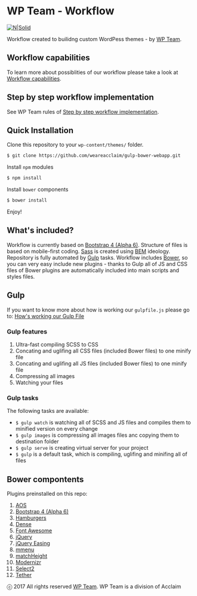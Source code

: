 # WP Team - Workflow

[![N|Solid](https://cldup.com/k_YU_-fvII.png)](http://wpteam.com)

Workflow created to builidng custom WordPess themes - by [WP Team](http://wpteam.com).

## Workflow capabilities

To learn more about possiblities of our workflow please take a look at [Workflow capabilities](docs/README_docs.md).

## Step by step workflow implementation

See WP Team rules of [Step by step workflow implementation](docs/README_implementation.md).

## Quick Installation

Clone this repository to your ```wp-content/themes/``` folder.
```sh
$ git clone https://github.com/weareacclaim/gulp-bower-webapp.git
```
Install ```npm``` modules
```sh
$ npm install
```
Install ```bower``` components
```sh
$ bower install
```
Enjoy!

## What's included?

Workflow is currently based on [Bootstrap 4 (Alpha 6)](https://v4-alpha.getbootstrap.com). Structure of files is based on mobile-first coding. [Sass](http://sass-lang.com) is created using [BEM](http://getbem.com/introduction/) ideology. Repository is fully automated by [Gulp](http://gulpjs.com) tasks. Workflow includes [Bower](https://bower.io), so you can very easy include new plugins - thanks to Gulp all of JS and CSS files of Bower plugins are automatically included into main scripts and styles files.

## Gulp

If you want to know more about how is working our `gulpfile.js` please go to: [How's working our Gulp File](docs/README_gulp.md)

### Gulp features

1. Ultra-fast compiling SCSS to CSS
2. Concating and uglifing all CSS files (included Bower files) to one minify file
3. Concating and uglifing all JS files (included Bower files) to one minify file
4. Compressing all images
5. Watching your files

### Gulp tasks

The following tasks are available:

- `$ gulp watch` is watching all of SCSS and JS files and compiles them to minified version on every change
- `$ gulp images` is compressing all images files anc copying them to destination folder
- `$ gulp serve` is creating virtual server for your project
- `$ gulp` is a default task, which is compiling, uglifing and minifing all of files

## Bower compontents

Plugins preinstalled on this repo:

1. [AOS](https://michalsnik.github.io/aos/)
2. [Bootstrap 4 (Alpha 6)](https://v4-alpha.getbootstrap.com)
3. [Hamburgers](https://jonsuh.com/hamburgers/)
4. [Dense](http://dense.rah.pw)
5. [Font Awesome](http://fontawesome.io)
6. [jQuery](https://jquery.com)
7. [jQuery Easing](https://jqueryui.com/easing/)
8. [mmenu](http://mmenu.frebsite.nl)
9. [matchHeight](http://brm.io/jquery-match-height/)
10. [Modernizr](https://modernizr.com)
11. [Select2](https://select2.github.io)
12. [Tether](http://tether.io)

ⓒ 2017 All rights reserved [WP Team](http://wpteam.com). WP Team is a division of Acclaim